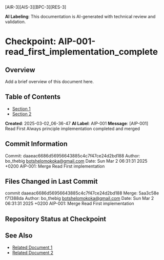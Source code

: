 <!-- markdownlint-disable MD013 line-length -->

[AIR-3][AIS-3][BPC-3][RES-3]

**AI Labeling**: This documentation is AI-generated with technical review and validation.

# Checkpoint: AIP-001-read_first_implementation_complete

## Overview

Add a brief overview of this document here.

## Table of Contents

- [Section 1](#section-1)
- [Section 2](#section-2)

**Created**: 2025-03-02_06-36-47
**AI Label**: AIP-001
**Message**: \[AIP-001\] Read First Always principle implementation completed and merged

## Commit Information

Commit: daaeac6686d56956643885c4c7f47ce24d2bd188 Author: bo_thebig <botshelomokoka@gmail.com> Date: Sun Mar 2 06:31:31 2025 +0200  AIP-001: Merge Read First implementation 

## Files Changed in Last Commit

commit daaeac6686d56956643885c4c7f47ce24d2bd188 Merge: 5aa3c58e f71388da Author: bo_thebig <botshelomokoka@gmail.com> Date:   Sun Mar 2 06:31:31 2025 +0200      AIP-001: Merge Read First implementation 

## Repository Status at Checkpoint

## See Also

- [Related Document 1](../INSTALLATION.md)
- [Related Document 2](../../INSTALLATION_REVIEW.md)
